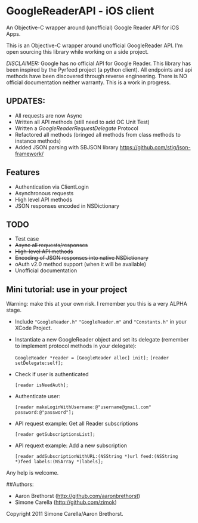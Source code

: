 # GoogleReaderAPI - iOS client

An Objective-C wrapper around (unofficial) Google Reader API for iOS Apps. 

This is an Objective-C wrapper around unofficial GoogleReader API.
I'm open sourcing this library while working on a side project.

*DISCLAIMER:* Google has no official API for Google Reader.
This library has been inspired by the Pyrfeed project (a python client).
All endpoints and api methods have been discovered through reverse
engineering. There is NO official documentation neither warranty.
This is a work in progress.

## UPDATES:
* All requests are now Async
* Written all API methods (still need to add OC Unit Test)
* Written a *GoogleReaderRequestDelegate* Protocol
* Refactored all methods (bringed all methods from class methods to instance methods)
* Added JSON parsing with SBJSON library <https://github.com/stig/json-framework/>

## Features
* Authentication via ClientLogin
* Asynchronous requests
* High level API methods 
* JSON responses encoded in NSDictionary

## TODO
* Test case
* <del>Async all requests/responses</del>
* <del>High-level API methods</del>
* <del>Encoding of JSON responses into native NSDictionary</del>
* oAuth v2.0 method support (when it will be available)
* Unofficial documentation

## Mini tutorial: use in your project
Warning: make this at your own risk. I remember you this is a
very ALPHA stage.

* Include `"GoogleReader.h"` `"GoogleReader.m"` and `"Constants.h"` in
your XCode Project.
* Instantiate a new GoogleReader object and set its delegate (remember to implement protocol methods in your delegate):

    `GoogleReader *reader = [GoogleReader alloc] init];`
    `[reader setDelegate:self];` 
* Check if user is authenticated

    `[reader isNeedAuth];`
* Authenticate user:

    `[reader makeLoginWithUsername:@"username@gmail.com" password:@"password"];`
* API request example: Get all Reader subscriptions

    `[reader getSubscriptionsList];`
* API requext example: Add a new subscription

    `[reader addSubscriptionWithURL:(NSString *)url feed:(NSString *)feed labels:(NSArray *)labels];`</del>


Any help is welcome.

##Authors:
* Aaron Brethorst (<http://github.com/aaronbrethorst>)
* Simone Carella (<http://github.com/zimok>)

Copyright 2011 Simone Carella/Aaron Brethorst.	


